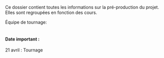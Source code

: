Ce dossier contient toutes les informations sur la pré-production du projet. Elles sont regroupées en fonction des cours.

Équipe de tournage:
<br>
<br>
#### Date important :
21 avril : Tournage



